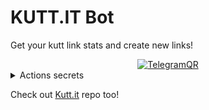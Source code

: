 # KUTT.IT Bot

Get your kutt link stats and create new links!

<div align="center">
<a href="http://go.francisyzy.com/t-me-kutt-it-bot">
<img src="https://user-images.githubusercontent.com/24467184/147849174-3c3e509c-b564-4dea-877b-54858b3bac57.png" alt="TelegramQR">
</a>
</div>

<details>
<summary>Actions secrets</summary>
<p>
If you fork this project and want to deploy the project to AWS Lambda, you'll need the following to be set in Github Actions secrets

```
ADMIN_TELEGRAM_ID: For the owner of the bot to check stats
API_TOKEN: telegram API Key (Generate from botfather https://t.me/botfather)
AWS_ACCESS_KEY_ID: serverless requires this to deploy
AWS_SECRET_ACCESS_KEY: serverless requires this to deploy
DATABASE_URL: https://www.prisma.io/dataplatform connection string
KUTT_API_TOKEN: 'public' kutt token for other people to short link
```

</p>
</details>

Check out [Kutt.it](https://github.com/thedevs-network/kutt) repo too!

